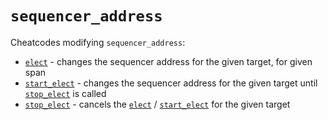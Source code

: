 # `sequencer_address`

Cheatcodes modifying `sequencer_address`:

* [`elect`](./elect.md) - changes the sequencer address for the given target, for given span
* [`start_elect`](./start_elect.md) - changes the sequencer address for the given target until [`stop_elect`](./stop_elect.md) is called
* [`stop_elect`](./stop_elect.md) - cancels the [`elect`](./elect.md) / [`start_elect`](./start_elect.md) for the given target
